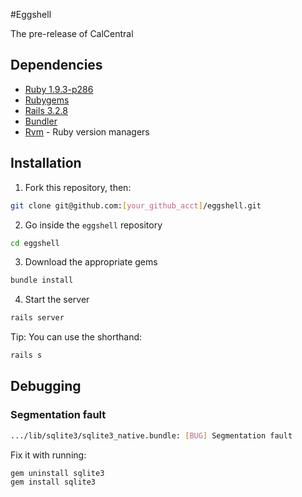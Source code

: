 #Eggshell

The pre-release of CalCentral

## Dependencies

* [Ruby 1.9.3-p286](http://www.ruby-lang.org/en/)
* [Rubygems](http://rubyforge.org/frs/?group_id=126)
* [Rails 3.2.8](http://rubyonrails.org/download)
* [Bundler](http://gembundler.com/rails3.html)
* [Rvm](https://rvm.io/rvm/install/) - Ruby version managers

## Installation

1. Fork this repository, then:
```bash
git clone git@github.com:[your_github_acct]/eggshell.git
```

2. Go inside the `eggshell` repository
```bash
cd eggshell
```

3. Download the appropriate gems
```bash
bundle install
```

4. Start the server
```bash
rails server
```

Tip: You can use the shorthand:

```bash
rails s
```

## Debugging

### Segmentation fault

```bash
.../lib/sqlite3/sqlite3_native.bundle: [BUG] Segmentation fault
```

Fix it with running:

```bash
gem uninstall sqlite3
gem install sqlite3
```